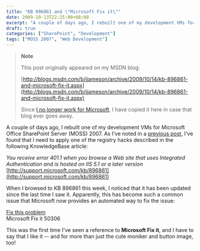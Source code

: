 ```yaml
---
title: "KB 896861 and \"Microsoft Fix it\""
date: 2009-10-13T22:25:00+08:00
excerpt: "A couple of days ago, I rebuilt one of my development VMs for Microsoft Office SharePoint Server (MOSS) 2007. As I've noted in a previous post , I've found that I need to apply one of the registry hacks described in the following KnowledgeBase article..."
draft: true
categories: ["SharePoint", "Development"]
tags: ["MOSS 2007", "Web Development"]
---
```


> **Note**
> 
> This post originally appeared on my MSDN blog:  
>   
> 
> [http://blogs.msdn.com/b/jjameson/archive/2009/10/14/kb-896861-and-microsoft-fix-it.aspx](http://blogs.msdn.com/b/jjameson/archive/2009/10/14/kb-896861-and-microsoft-fix-it.aspx)
> 
> Since [I no longer work for Microsoft](/blog/jjameson/archive/2011/09/02/last-day-with-microsoft.aspx), I have copied it here in case that blog ever goes away.


A couple of days ago, I rebuilt one of my development VMs for Microsoft Office SharePoint Server (MOSS) 2007. As I've noted in a [previous post](/blog/jjameson/archive/2009/02/10/issues-with-running-moss-2007-on-windows-server-2008.aspx), I've found that I need to apply one of the registry hacks described in the following KnowledgeBase article:

<cite>You receive error 401.1 when you browse a Web site that uses Integrated Authentication and is hosted on IIS 5.1 or a later version</cite>
[http://support.microsoft.com/kb/896861](http://support.microsoft.com/kb/896861)


When I browsed to KB 896861 this week, I noticed that it has been updated since the last time I saw it. Apparently, this has become such a common issue that Microsoft now provides an automated way to fix the issue:

[Fix this problem](http://go.microsoft.com/?linkid=9686309 "Microsoft Fix it")   
Microsoft Fix it 50306

This was the first time I've seen a reference to **Microsoft Fix it**, and I have to say that I like it -- and for more than just the cute moniker and button image, too!

